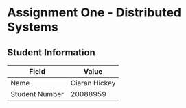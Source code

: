 # Assignment One - Distributed Systems

## Student Information

| Field          | Value         |
| -------------- | ------------- |
| Name           | Ciaran Hickey |
| Student Number | 20088959      |
